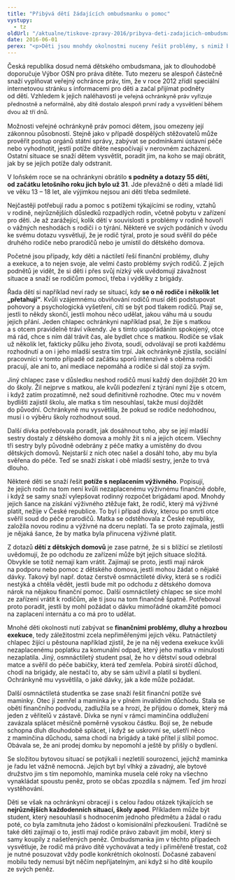 ```yaml
---
title: "Přibývá dětí žádajících ombudsmanku o pomoc"
vystupy:
  - tz
oldUrl: "/aktualne/tiskove-zpravy-2016/pribyva-deti-zadajicich-ombudsmanku-o-pomoc"
date: 2016-06-01
perex: "<p>Děti jsou mnohdy okolnostmi nuceny řešit problémy, s nimiž by si nevěděla rady ani řada dospělých. Pomoc a radu pak hledají u veřejné ochránkyně práv, která se jim snaží pomáhat alespoň v rámci své působnosti. Částečně tím nahrazuje v České republice neexistujícího dětského ombudsmana.</p>"
---
```


<!-- imported from the old website -->

<p>Česká republika dosud nemá dětského ombudsmana, jak to dlouhodobě doporučuje Výbor OSN pro práva dítěte. Tuto mezeru se alespoň částečně snaží vyplňovat veřejný ochránce práv, tím, že v roce 2012 zřídil speciální internetovou stránku s informacemi pro děti a začal přijímat podněty od dětí. Vzhledem k jejich naléhavosti <span style="line-height: 17.92px; font-size: 12.8px;">je veřejná ochránkyně práv vyřizuje přednostně a neformálně, aby dítě dostalo alespoň první rady a vysvětlení během dvou až tří dnů.</span></p> <p>Možnosti veřejné ochránkyně práv pomoci dětem, jsou omezeny její zákonnou působností. Stejně jako v případě dospělých stěžovatelů může prověřit postup orgánů státní správy, zabývat se podmínkami ústavní péče nebo vyhodnotit, jestli potíže dítěte nespočívají v nerovném zacházení. Ostatní situace se snaží dětem vysvětlit, poradit jim, na koho se mají obrátit, jak by se jejich potíže daly odstranit. </p> <p>V loňském roce se na ochránkyni obrátilo <b>s podněty a dotazy 55 dětí, od začátku letošního roku jich bylo už 31</b>. Jde převážně o děti a mladé lidi ve věku 13 – 18 let, ale výjimkou nejsou ani děti třeba sedmileté. </p> <p>Nejčastěji potřebují radu a pomoc s potížemi týkajícími se rodiny, vztahů v rodině, nejrůznějších důsledků rozpadlých rodin, včetně pobytu v zařízení pro děti. Je až zarážející, kolik dětí v souvislosti s problémy v rodině hovoří o vážných neshodách s rodiči i o týrání. Některé ve svých podáních v úvodu ke svému dotazu vysvětlují, že je rodič týral, proto je soud svěřil do péče druhého rodiče nebo prarodičů nebo je umístil do dětského domova.</p> <p>Početné jsou případy, kdy děti a náctiletí řeší finanční problémy, dluhy a exekuce, a to nejen svoje, ale velmi často problémy svých rodičů. Z jejich podnětů je vidět, že si děti i přes svůj nízký věk uvědomují závažnost situace a snaží se rodičům pomoci, třeba i výdělky z brigády. </p> <p>Řada dětí si například neví rady se situací, kdy <b>se o ně rodiče i několik let „přetahují“</b>. Kvůli vzájemnému obviňování rodičů musí děti podstupovat pohovory a psychologická vyšetření, cítí se být pod tlakem rodičů. Ptají se, jestli to někdy skončí, jestli mohou něco udělat, jakou váhu má u soudu jejich přání. Jeden chlapec ochránkyni například psal, že žije s matkou a s otcem pravidelně tráví víkendy. Je s tímto uspořádáním spokojený, otce má rád, chce s ním dál trávit čas, ale bydlet chce s matkou. Rodiče se však už několik let, fakticky půlku jeho života, soudí, odvolávají se proti každému rozhodnutí a on i jeho mladší sestra tím trpí. Jak ochránkyně zjistila, sociální pracovníci v tomto případě od začátku sporů intenzivně s oběma rodiči pracují, ale ani to, ani mediace nepomáhá a rodiče si dál stojí za svým. </p> <p>Jiný chlapec zase v důsledku neshod rodičů musí každý den dojíždět 20 km do školy. Žil nejprve s matkou, ale kvůli podezření z týrání nyní žije s otcem, i když zatím prozatímně, než soud definitivně rozhodne. Otec mu v novém bydlišti zajistil školu, ale matka s tím nesouhlasí, takže musí dojíždět do původní. Ochránkyně mu vysvětlila, že pokud se rodiče nedohodnou, musí i o výběru školy rozhodnout soud.</p> <p>Další dívka potřebovala poradit, jak dosáhnout toho, aby se její mladší sestry dostaly z dětského domova a mohly žít s ní a jejich otcem. Všechny tři sestry byly původně odebrány z péče matky a umístěny do dvou dětských domovů. Nejstarší z nich otec našel a dosáhl toho, aby mu byla svěřena do péče. Teď se snaží získat i obě mladší sestry, jenže to trvá dlouho.</p> <p>Některé děti se snaží řešit <b>potíže s neplacením výživného</b>. Popisují, že jejich rodin na tom není kvůli nezaplacenému výživnému finančně dobře, i když se samy snaží vylepšovat rodinný rozpočet brigádami apod. Mnohdy jejich šance na získání výživného ztěžuje fakt, že rodič, který má výživné platit, nežije v České republice. To byl i případ dívky, kterou po smrti otce svěřil soud do péče prarodičů. Matka se odstěhovala z České republiky, založila novou rodinu a výživné na dceru neplatí. Ta se proto zajímala, jestli je nějaká šance, že by matka byla přinucena výživné platit.</p> <p>Z dotazů <b>dětí z dětských domovů</b> je zase patrné, že si s blížící se zletilostí uvědomují, že po odchodu ze zařízení může být jejich situace složitá. Obvykle se totiž nemají kam vrátit. Zajímají se proto, jestli mají nárok na podporu nebo pomoc z dětského domova, jestli mohou žádat o nějaké dávky. Takový byl např. dotaz čerstvě osmnáctileté dívky, která se s rodiči nestýká a chtěla vědět, jestli bude mít po odchodu z dětského domova nárok na nějakou finanční pomoc. Další osmnáctiletý chlapec se sice mohl ze zařízení vrátit k rodičům, ale ti jsou na tom finančně špatně. Potřeboval proto poradit, jestli by mohl požádat o dávku mimořádné okamžité pomoci na zaplacení internátu a co má pro to udělat.</p> <p>Mnohé děti okolnosti nutí zabývat se <b>finančními problémy, dluhy a hrozbou exekuce</b>, tedy záležitostmi zcela nepřiměřenými jejich věku. Patnáctiletý chlapec žijící u pěstouna například zjistil, že je na něj vedena exekuce kvůli nezaplacenému poplatku za komunální odpad, který jeho matka v minulosti nezaplatila. Jiný, osmnáctiletý student psal, že ho v dětství soud odebral matce a svěřil do péče babičky, která teď zemřela. Pobírá sirotčí důchod, chodí na brigády, ale nestačí to, aby se sám uživil a platil si bydlení. Ochránkyně mu vysvětlila, o jaké dávky, jak a kde může požádat. </p> <p>Další osmnáctiletá studentka se zase snaží řešit finanční potíže své maminky. Otec jí zemřel a maminka je v plném invalidním důchodu. Stala se obětí finančního podvodu, zadlužila se a hrozí, že přijdou o domek, který má jeden z věřitelů v zástavě. Dívka se nyní v rámci maminčina oddlužení zavázala splácet měsíčně poměrně vysokou částku. Bojí se, že nebude schopna dluh dlouhodobě splácet, i když se uskrovní se, ušetří něco z maminčina důchodu, sama chodí na brigády a také přítel jí slíbil pomoc. Obávala se, že ani prodej domku by nepomohl a ještě by přišly o bydlení.</p> <p>Se složitou bytovou situací se potýkali i nezletilí sourozenci, jejichž maminka je řadu let vážně nemocná. Jejich byt byl vlhký a závadný, ale bytové družstvo jim s tím nepomohlo, maminka musela celé roky na všechno vynakládat spoustu peněz, proto se občas zpozdila s nájmem. Teď jim hrozí vystěhování.</p><p> Děti se však na ochránkyni obracejí i s celou řadou otázek týkajících se <b>nejrůznějších každodenních situací, školy apod</b>. Příkladem může být student, který nesouhlasil s hodnocením jednoho předmětu a žádal o radu poté, co byla zamítnuta jeho žádost o komisionální přezkoušení. Tradičně se také děti zajímají o to, jestli mají rodiče právo zabavit jim mobil, který si samy koupily z našetřených peněz. Ombudsmanka jim v těchto případech vysvětluje, že rodič má právo dítě vychovávat a tedy i přiměřeně trestat, což je nutné posuzovat vždy podle konkrétních okolností. Dočasné zabavení mobilu tedy nemusí být něčím nepřijatelným, ani když si ho dítě koupilo ze svých peněz.</p>
